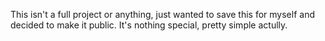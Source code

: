 This isn't a full project or anything, just wanted to save this for myself and decided to make it public. It's nothing special, pretty simple actully.
